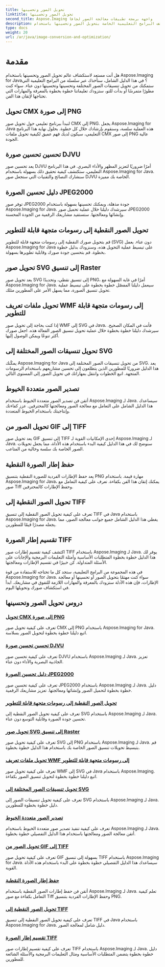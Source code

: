 ```yaml
---
title: تحويل الصور وتحسينها
linktitle: تحويل الصور وتحسينها
second_title: Aspose.Imaging واجهة برمجة تطبيقات معالجة الصور لجافا
description: اكتشف البرامج التعليمية الخاصة بتحويل الصور وتحسينها باستخدام Aspose.Imaging لـ Java. تعرف على كيفية تحويل تنسيقات الصور المختلفة وتحسينها وتحسينها بسهولة.
type: docs
weight: 20
url: /ar/java/image-conversion-and-optimization/
---
```


# مقدمة

هل أنت مستعد لاستكشاف عالم تحويل الصور وتحسينها باستخدام Aspose.Imaging for Java؟ في هذا الدليل الشامل، سنأخذك عبر سلسلة من البرامج التعليمية التي ستمكنك من تحويل تنسيقات الصور المختلفة وتحسينها وتحسينها دون عناء. سواء كنت مطورًا متمرسًا أو بدأت للتو، ستزودك تعليماتنا خطوة بخطوة بالمعرفة والمهارات التي تحتاجها لإتقان هذا الفن.

## تحويل CMX إلى صورة PNG

لنبدأ ببرنامج تعليمي حول تحويل صور CMX إلى PNG. يجعل Aspose.Imaging for Java هذه العملية سلسة، وسنقوم بإرشادك خلال كل خطوة. بحلول نهاية هذا البرنامج التعليمي، سيكون لديك فهم عميق لكيفية تحويل ملفات CMX إلى صور PNG عالية الجودة.

## تحسين تحسين صورة DJVU

يعد تحسين صور DJVU أمرًا ضروريًا لتعزيز المظهر والأداء البصري. في هذا البرنامج التعليمي، ستكتشف كيفية تحقيق ذلك بسهولة باستخدام Aspose.Imaging for Java. سنشارك النصائح والتقنيات التي ستجعل صور DJVU الخاصة بك مميزة.

## دليل تحسين الصورة JPEG2000

توفر صور JPEG2000 جودة مذهلة، ويمكنك تحسينها بسهولة باستخدام Aspose.Imaging for Java. سيرشدك دليلنا خلال عملية تحميل صور JPEG2000 وإنشائها ومعالجتها. ستستفيد مشاريعك الرقمية من الجودة المحسنة.

## تحويل الصور النقطية إلى رسومات متجهة قابلة للتطوير

قم بتحويل صورك النقطية إلى رسومات متجهة قابلة للتطوير (SVG) دون عناء. يعمل Aspose.Imaging for Java على تبسيط عملية التحويل هذه، وسنزودك بدليل خطوة بخطوة. قم بتحسين جودة صورك وقابلية تطويرها بسهولة.

## تحويل صور SVG إلى تنسيق Raster

يعد تحويل صور SVG إلى تنسيق نقطي، وتحديدًا PNG، أمرًا في غاية السهولة مع Aspose.Imaging for Java. سيعمل دليلنا المفصّل خطوة بخطوة على تبسيط عملية تحويل تنسيق الصورة، مما يسهل الأمر على المطورين مثلك.

## تحويل ملفات تعريف WMF إلى رسومات متجهة قابلة للتطوير

إذا كنت بحاجة إلى تحويل صور WMF إلى SVG في Java، فأنت في المكان الصحيح. سيرشدك دليلنا خطوة بخطوة خلال عملية تحويل تنسيق الصور الفعالة هذه. اجعل صورك أكثر تنوعًا ويمكن الوصول إليها.

## تحويل تنسيقات الصور المختلفة إلى SVG

يمكّنك Aspose.Imaging for Java من تحويل تنسيقات الصور المختلفة إلى SVG. يعد هذا الدليل ضروريًا للمطورين الذين يتطلعون إلى تحسين مشاريعهم باستخدام الرسومات المتجهة. اتبع الخطوات وانتقل بمهاراتك في تحويل الصور إلى المستوى التالي.

## تصدير الصور متعددة الخيوط

أتقن فن تصدير الصور متعددة الخيوط باستخدام Aspose.Imaging لـ Java. سيساعدك هذا الدليل الشامل على التعامل مع معالجة الصور ومعالجتها كالمحترفين. عزز كفاءتك وإنتاجيتك باستخدام الخيوط المتعددة.

## تحويل الصور من GIF إلى TIFF

يعد تحويل صور GIF إلى تنسيق TIFF إحدى الإمكانيات القوية لـ Aspose.Imaging لـ Java. سنوضح لك في هذا الدليل كيفية البدء باستخدام هذه الأداة، مما يجعل تحويلات الصور الخاصة بك سلسة وخالية من المتاعب.

## حفظ إطار الصورة النقطية

يعد حفظ الإطارات الفردية للصورة النقطية بتنسيق PNG مهارة قيمة. باستخدام Aspose.Imaging for Java، يمكنك إتقان هذا الفن بكفاءة. تعرف على كيفية التعامل مع صور Tiff وحفظ الإطارات كالمحترفين.

## تحويل الصور النقطية إلى TIFF

تعرف على كيفية تحويل الصور النقطية إلى تنسيق TIFF في Java باستخدام Aspose.Imaging for Java. يغطي هذا الدليل الشامل جميع جوانب معالجة الصور، مما يجعله مصدرًا قيمًا للمطورين.

## تقسيم إطار الصورة TIFF

اكتشف كيفية تقسيم إطارات صور TIFF باستخدام Aspose.Imaging لـ Java. يوفر لك هذا الدليل خطوة بخطوة المتطلبات الأساسية وأمثلة التعليمات البرمجية والإجابات على الأسئلة المتداولة. كن خبيرًا في تقسيم الإطارات ومعالجتها.

في هذه المجموعة من البرامج التعليمية، ستجد كل ما تحتاجه للاستفادة من قوة Aspose.Imaging for Java. سواء كنت مهتمًا بتحويل الصور أو تحسينها أو معالجة الإطارات، فإن هذه الأدلة ستزودك بالمعرفة والمهارات اللازمة للتفوق في مشاريعك. ابدأ في استكشاف صورك وتحويلها اليوم.
## دروس تحويل الصور وتحسينها
### [تحويل CMX إلى صورة PNG](./convert-cmx-to-png-image/)
تعرف على كيفية تحويل صور CMX إلى PNG باستخدام Aspose.Imaging for Java. اتبع دليلنا خطوة بخطوة لتحويل الصور بسلاسة.
### [تحسين تحسين صورة DJVU](./improve-djvu-image-optimization/)
تعرف على كيفية تحسين صور DJVU باستخدام Aspose.Imaging لـ Java. تعزيز الجاذبية البصرية والأداء دون عناء.
### [دليل تحسين الصورة JPEG2000](./jpeg2000-image-optimization-guide/)
تعرف على كيفية تحسين صور JPEG2000 باستخدام Aspose.Imaging لـ Java. دليل خطوة بخطوة لتحميل الصور وإنشائها ومعالجتها. تعزيز مشاريعك الرقمية.
### [تحويل الصور النقطية إلى رسومات متجهة قابلة للتطوير](./convert-raster-images-to-scalable-vector-graphics/)
تعرف على كيفية تحويل الصور النقطية إلى SVG باستخدام Aspose.Imaging لـ Java. تحسين جودة الصورة وقابلية التوسع دون عناء.
### [تحويل صور SVG إلى تنسيق Raster](./convert-svg-images-to-raster-format/)
تعرف على كيفية تحويل صور SVG إلى PNG باستخدام Aspose.Imaging لـ Java. قم بتبسيط تحويلات تنسيق الصور الخاصة بك باستخدام هذا الدليل خطوة بخطوة.
### [تحويل ملفات تعريف WMF إلى رسومات متجهة قابلة للتطوير](./convert-wmf-metafiles-to-scalable-vector-graphics/)
تعرف على كيفية تحويل صور WMF إلى SVG في Java باستخدام Aspose.Imaging. اتبع دليلنا خطوة بخطوة لتحويل تنسيق الصور بكفاءة.
### [تحويل تنسيقات الصور المختلفة إلى SVG](./convert-various-image-formats-to-svg/)
تعرف على كيفية تحويل تنسيقات الصور إلى SVG باستخدام Aspose.Imaging لـ Java. دليل خطوة بخطوة للمطورين.
### [تصدير الصور متعددة الخيوط](./multi-threaded-image-export/)
تعرف على كيفية تنفيذ تصدير صور متعددة الخيوط باستخدام Aspose.Imaging لـ Java. أتقن معالجة الصور ومعالجتها باستخدام هذا الدليل التفصيلي خطوة بخطوة.
### [تحويل الصور من GIF إلى TIFF](./gif-to-tiff-image-conversion/)
تعرف على كيفية تحويل صور GIF بسهولة إلى تنسيق TIFF باستخدام Aspose.Imaging for Java. سيساعدك هذا الدليل التفصيلي خطوة بخطوة على البدء باستخدام هذه الأداة القوية.
### [حفظ إطار الصورة النقطية](./raster-image-frame-saving/)
أتقن فن حفظ إطارات الصور النقطية باستخدام Aspose.Imaging لـ Java. تعلم كيفية التعامل بكفاءة مع صور Tiff وحفظ الإطارات الفردية بتنسيق PNG.
### [تحويل الصور النقطية إلى TIFF](./raster-image-tiff-conversion/)
تعرف على كيفية تحويل الصور النقطية إلى تنسيق TIFF في Java باستخدام Aspose.Imaging for Java. دليل شامل لمعالجة الصور.
### [تقسيم إطار الصورة TIFF](./tiff-image-frame-splitting/)
تعرف على كيفية تقسيم إطارات صور TIFF باستخدام Aspose.Imaging لـ Java. دليل خطوة بخطوة يتضمن المتطلبات الأساسية ومثال التعليمات البرمجية والأسئلة الشائعة للمطورين.